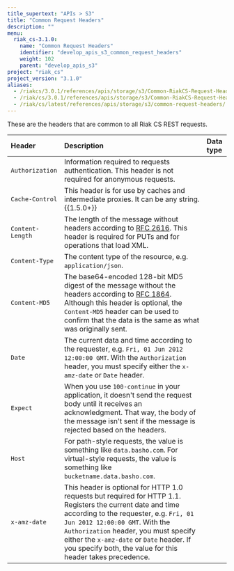 ```yaml
---
title_supertext: "APIs > S3"
title: "Common Request Headers"
description: ""
menu:
  riak_cs-3.1.0:
    name: "Common Request Headers"
    identifier: "develop_apis_s3_common_request_headers"
    weight: 102
    parent: "develop_apis_s3"
project: "riak_cs"
project_version: "3.1.0"
aliases:
  - /riakcs/3.0.1/references/apis/storage/s3/Common-RiakCS-Request-Headers
  - /riak/cs/3.0.1/references/apis/storage/s3/Common-RiakCS-Request-Headers
  - /riak/cs/latest/references/apis/storage/s3/common-request-headers/
---
```


These are the headers that are common to all Riak CS REST requests.

Header | Description | Data type
:------|:------------|:---------
`Authorization` | Information required to requests authentication. This header is not required for anonymous requests.
`Cache-Control` | This header is for use by caches and intermediate proxies. It can be any string. {{1.5.0+}}
`Content-Length` | The length of the message without headers according to [RFC 2616](https://www.ietf.org/rfc/rfc2616.txt). This header is required for PUTs and for operations that load XML.
`Content-Type` | The content type of the resource, e.g. `application/json`.
`Content-MD5` | The base64-encoded 128-bit MD5 digest of the message without the headers according to [RFC 1864](https://www.ietf.org/rfc/rfc1864.txt). Although this header is optional, the `Content-MD5` header can be used to confirm that the data is the same as what was originally sent.
`Date` | The current data and time according to the requester, e.g. `Fri, 01 Jun 2012 12:00:00 GMT`. With the `Authorization` header, you must specify either the `x-amz-date` or `Date` header.
`Expect` | When you use `100-continue` in your application, it doesn't send the request body until it receives an acknowledgment. That way, the body of the message isn't sent if the message is rejected based on the headers.
`Host` | For path-style requests, the value is something like `data.basho.com`. For virtual-style requests, the value is something like `bucketname.data.basho.com`.
`x-amz-date` | This  header is optional for HTTP 1.0 requests but required for HTTP 1.1. Registers the current date and time according to the requester, e.g. `Fri, 01 Jun 2012 12:00:00 GMT`. With the `Authorization` header, you must specify either the `x-amz-date` or `Date` header. If you specify both, the value for this header takes precedence.
